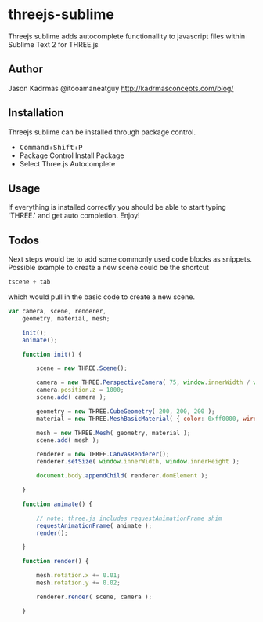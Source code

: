 threejs-sublime
===============
Threejs sublime adds autocomplete functionallity to javascript files within Sublime Text 2 for THREE.js

## Author
Jason Kadrmas
@itooamaneatguy
http://kadrmasconcepts.com/blog/

## Installation
Threejs sublime can be installed through package control.

- <kbd>Command</kbd>+<kbd>Shift</kbd>+<kbd>P</kbd>
- Package Control Install Package
- Select Three.js Autocomplete

## Usage
If everything is installed correctly you should be able to start typing 'THREE.' and get auto completion. Enjoy!

## Todos
Next steps would be to add some commonly used code blocks as snippets.  Possible example to create a new scene could be the shortcut

``` javascript
tscene + tab
```

which would pull in the basic code to create a new scene.

``` javascript
var camera, scene, renderer,
    geometry, material, mesh;

    init();
    animate();

    function init() {

        scene = new THREE.Scene();

        camera = new THREE.PerspectiveCamera( 75, window.innerWidth / window.innerHeight, 1, 10000 );
        camera.position.z = 1000;
        scene.add( camera );

        geometry = new THREE.CubeGeometry( 200, 200, 200 );
        material = new THREE.MeshBasicMaterial( { color: 0xff0000, wireframe: true } );

        mesh = new THREE.Mesh( geometry, material );
        scene.add( mesh );

        renderer = new THREE.CanvasRenderer();
        renderer.setSize( window.innerWidth, window.innerHeight );

        document.body.appendChild( renderer.domElement );

    }

    function animate() {

        // note: three.js includes requestAnimationFrame shim
        requestAnimationFrame( animate );
        render();

    }

    function render() {

        mesh.rotation.x += 0.01;
        mesh.rotation.y += 0.02;

        renderer.render( scene, camera );

    }
```
